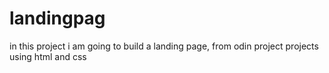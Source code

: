 # landingpag

in this project i am going to build a landing page, from odin project projects using html and css
